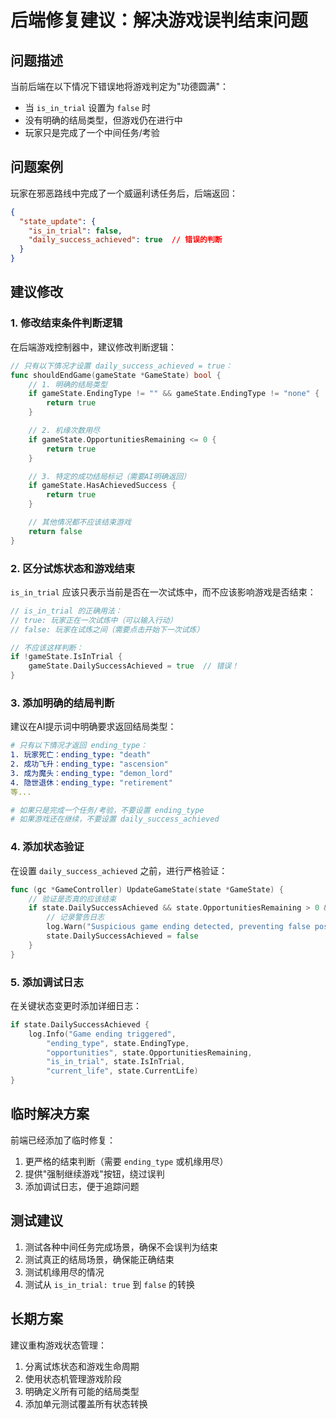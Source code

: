# 后端修复建议：解决游戏误判结束问题

## 问题描述
当前后端在以下情况下错误地将游戏判定为"功德圆满"：
- 当 `is_in_trial` 设置为 `false` 时
- 没有明确的结局类型，但游戏仍在进行中
- 玩家只是完成了一个中间任务/考验

## 问题案例
玩家在邪恶路线中完成了一个威逼利诱任务后，后端返回：
```json
{
  "state_update": {
    "is_in_trial": false,
    "daily_success_achieved": true  // 错误的判断
  }
}
```

## 建议修改

### 1. 修改结束条件判断逻辑

在后端游戏控制器中，建议修改判断逻辑：

```go
// 只有以下情况才设置 daily_success_achieved = true：
func shouldEndGame(gameState *GameState) bool {
    // 1. 明确的结局类型
    if gameState.EndingType != "" && gameState.EndingType != "none" {
        return true
    }

    // 2. 机缘次数用尽
    if gameState.OpportunitiesRemaining <= 0 {
        return true
    }

    // 3. 特定的成功结局标记（需要AI明确返回）
    if gameState.HasAchievedSuccess {
        return true
    }

    // 其他情况都不应该结束游戏
    return false
}
```

### 2. 区分试炼状态和游戏结束

`is_in_trial` 应该只表示当前是否在一次试炼中，而不应该影响游戏是否结束：

```go
// is_in_trial 的正确用法：
// true: 玩家正在一次试炼中（可以输入行动）
// false: 玩家在试炼之间（需要点击开始下一次试炼）

// 不应该这样判断：
if !gameState.IsInTrial {
    gameState.DailySuccessAchieved = true  // 错误！
}
```

### 3. 添加明确的结局判断

建议在AI提示词中明确要求返回结局类型：

```yaml
# 只有以下情况才返回 ending_type：
1. 玩家死亡：ending_type: "death"
2. 成功飞升：ending_type: "ascension"
3. 成为魔头：ending_type: "demon_lord"
4. 隐世退休：ending_type: "retirement"
等...

# 如果只是完成一个任务/考验，不要设置 ending_type
# 如果游戏还在继续，不要设置 daily_success_achieved
```

### 4. 添加状态验证

在设置 `daily_success_achieved` 之前，进行严格验证：

```go
func (gc *GameController) UpdateGameState(state *GameState) {
    // 验证是否真的应该结束
    if state.DailySuccessAchieved && state.OpportunitiesRemaining > 0 && state.EndingType == "" {
        // 记录警告日志
        log.Warn("Suspicious game ending detected, preventing false positive")
        state.DailySuccessAchieved = false
    }
}
```

### 5. 添加调试日志

在关键状态变更时添加详细日志：

```go
if state.DailySuccessAchieved {
    log.Info("Game ending triggered",
        "ending_type", state.EndingType,
        "opportunities", state.OpportunitiesRemaining,
        "is_in_trial", state.IsInTrial,
        "current_life", state.CurrentLife)
}
```

## 临时解决方案

前端已经添加了临时修复：
1. 更严格的结束判断（需要 `ending_type` 或机缘用尽）
2. 提供"强制继续游戏"按钮，绕过误判
3. 添加调试日志，便于追踪问题

## 测试建议

1. 测试各种中间任务完成场景，确保不会误判为结束
2. 测试真正的结局场景，确保能正确结束
3. 测试机缘用尽的情况
4. 测试从 `is_in_trial: true` 到 `false` 的转换

## 长期方案

建议重构游戏状态管理：
1. 分离试炼状态和游戏生命周期
2. 使用状态机管理游戏阶段
3. 明确定义所有可能的结局类型
4. 添加单元测试覆盖所有状态转换